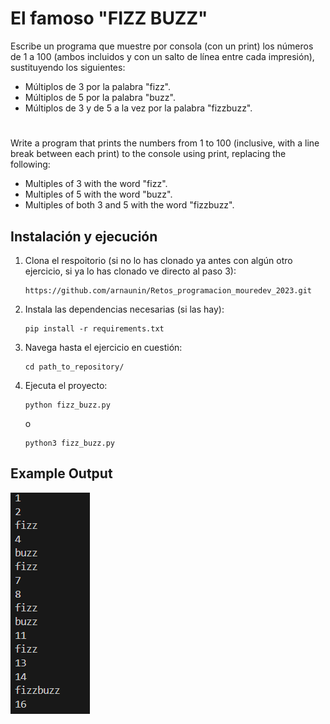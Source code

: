 # El famoso "FIZZ BUZZ"

Escribe un programa que muestre por consola (con un print) los números de 1 a 100 (ambos incluidos y con un salto de línea entre cada impresión), sustituyendo los siguientes:

- Múltiplos de 3 por la palabra "fizz".
- Múltiplos de 5 por la palabra "buzz".
- Múltiplos de 3 y de 5 a la vez por la palabra "fizzbuzz".

#

Write a program that prints the numbers from 1 to 100 (inclusive, with a line break between each print) to the console using print, replacing the following:

- Multiples of 3 with the word "fizz".
- Multiples of 5 with the word "buzz".
- Multiples of both 3 and 5 with the word "fizzbuzz".

## Instalación y ejecución
1. Clona el respoitorio (si no lo has clonado ya antes con algún otro ejercicio, si ya lo has clonado ve directo al paso 3):
   ```
   https://github.com/arnaunin/Retos_programacion_mouredev_2023.git
   ```
2. Instala las dependencias necesarias (si las hay):
   ```
   pip install -r requirements.txt
   ```
3. Navega hasta el ejercicio en cuestión:
   ```
   cd path_to_repository/
   ```
4. Ejecuta el proyecto:
   ```
   python fizz_buzz.py
   ```
   o
   ```
   python3 fizz_buzz.py
   ```

## Example Output

![Fizz Buzz Output](../images/output_fizz_buzz.png)
